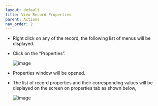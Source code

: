 ```yaml
---
layout: default
title: View Record Properties
parent: Actions
nav_order: 2
---
```


- Right click on any of the record, the following list of menus will be displayed.
- Click on the “Properties”.

   ![image](https://user-images.githubusercontent.com/119289294/204993342-3b2020a4-c646-4a69-8ea4-58824b218130.png)
   
- Properties window will be opened.
- The list of record properties and their corresponding values will be displayed on the screen on properties tab as shown below,

   ![image](https://user-images.githubusercontent.com/119289294/204993882-ac8c80c9-0f1b-4a81-a6b6-0d87082473dd.png)
   


